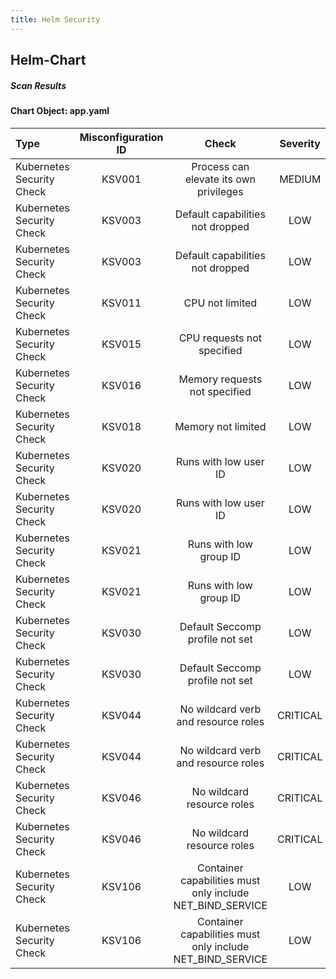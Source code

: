 ```yaml
---
title: Helm Security
---
```


## Helm-Chart

##### Scan Results

#### Chart Object: app.yaml

| Type                      | Misconfiguration ID |                           Check                           | Severity | Explaination                                                                                                                                                                                                                                                                                                                                                                                               | Links                                                                                                                                                                                                                                                                                                                                                                                                           |
| :------------------------ | :-----------------: | :-------------------------------------------------------: | :------: | ---------------------------------------------------------------------------------------------------------------------------------------------------------------------------------------------------------------------------------------------------------------------------------------------------------------------------------------------------------------------------------------------------------- | --------------------------------------------------------------------------------------------------------------------------------------------------------------------------------------------------------------------------------------------------------------------------------------------------------------------------------------------------------------------------------------------------------------- |
| Kubernetes Security Check |       KSV001        |          Process can elevate its own privileges           |  MEDIUM  | <details><summary>Expand...</summary> A program inside the container can elevate its own privileges and run as root, which might give the program control over the container and node. <br /> <hr /> <br /> Container &#39;RELEASE-NAME-portainer-ce-manifests&#39; of Job &#39;RELEASE-NAME-portainer-ce-manifests&#39; should set &#39;securityContext.allowPrivilegeEscalation&#39; to false </details> | <details><summary>Expand...</summary><a href="https://kubernetes.io/docs/concepts/security/pod-security-standards/#restricted">https://kubernetes.io/docs/concepts/security/pod-security-standards/#restricted</a><br /><a href="https://avd.aquasec.com/misconfig/ksv001">https://avd.aquasec.com/misconfig/ksv001</a><br /></details>                                                                         |
| Kubernetes Security Check |       KSV003        |             Default capabilities not dropped              |   LOW    | <details><summary>Expand...</summary> The container should drop all default capabilities and add only those that are needed for its execution. <br /> <hr /> <br /> Container &#39;RELEASE-NAME-portainer-ce&#39; of Deployment &#39;RELEASE-NAME-portainer-ce&#39; should add &#39;ALL&#39; to &#39;securityContext.capabilities.drop&#39; </details>                                                     | <details><summary>Expand...</summary><a href="https://kubesec.io/basics/containers-securitycontext-capabilities-drop-index-all/">https://kubesec.io/basics/containers-securitycontext-capabilities-drop-index-all/</a><br /><a href="https://avd.aquasec.com/misconfig/ksv003">https://avd.aquasec.com/misconfig/ksv003</a><br /></details>                                                                     |
| Kubernetes Security Check |       KSV003        |             Default capabilities not dropped              |   LOW    | <details><summary>Expand...</summary> The container should drop all default capabilities and add only those that are needed for its execution. <br /> <hr /> <br /> Container &#39;RELEASE-NAME-portainer-ce-manifests&#39; of Job &#39;RELEASE-NAME-portainer-ce-manifests&#39; should add &#39;ALL&#39; to &#39;securityContext.capabilities.drop&#39; </details>                                        | <details><summary>Expand...</summary><a href="https://kubesec.io/basics/containers-securitycontext-capabilities-drop-index-all/">https://kubesec.io/basics/containers-securitycontext-capabilities-drop-index-all/</a><br /><a href="https://avd.aquasec.com/misconfig/ksv003">https://avd.aquasec.com/misconfig/ksv003</a><br /></details>                                                                     |
| Kubernetes Security Check |       KSV011        |                      CPU not limited                      |   LOW    | <details><summary>Expand...</summary> Enforcing CPU limits prevents DoS via resource exhaustion. <br /> <hr /> <br /> Container &#39;RELEASE-NAME-portainer-ce-manifests&#39; of Job &#39;RELEASE-NAME-portainer-ce-manifests&#39; should set &#39;resources.limits.cpu&#39; </details>                                                                                                                    | <details><summary>Expand...</summary><a href="https://cloud.google.com/blog/products/containers-kubernetes/kubernetes-best-practices-resource-requests-and-limits">https://cloud.google.com/blog/products/containers-kubernetes/kubernetes-best-practices-resource-requests-and-limits</a><br /><a href="https://avd.aquasec.com/misconfig/ksv011">https://avd.aquasec.com/misconfig/ksv011</a><br /></details> |
| Kubernetes Security Check |       KSV015        |                CPU requests not specified                 |   LOW    | <details><summary>Expand...</summary> When containers have resource requests specified, the scheduler can make better decisions about which nodes to place pods on, and how to deal with resource contention. <br /> <hr /> <br /> Container &#39;RELEASE-NAME-portainer-ce-manifests&#39; of Job &#39;RELEASE-NAME-portainer-ce-manifests&#39; should set &#39;resources.requests.cpu&#39; </details>     | <details><summary>Expand...</summary><a href="https://cloud.google.com/blog/products/containers-kubernetes/kubernetes-best-practices-resource-requests-and-limits">https://cloud.google.com/blog/products/containers-kubernetes/kubernetes-best-practices-resource-requests-and-limits</a><br /><a href="https://avd.aquasec.com/misconfig/ksv015">https://avd.aquasec.com/misconfig/ksv015</a><br /></details> |
| Kubernetes Security Check |       KSV016        |               Memory requests not specified               |   LOW    | <details><summary>Expand...</summary> When containers have memory requests specified, the scheduler can make better decisions about which nodes to place pods on, and how to deal with resource contention. <br /> <hr /> <br /> Container &#39;RELEASE-NAME-portainer-ce-manifests&#39; of Job &#39;RELEASE-NAME-portainer-ce-manifests&#39; should set &#39;resources.requests.memory&#39; </details>    | <details><summary>Expand...</summary><a href="https://kubesec.io/basics/containers-resources-limits-memory/">https://kubesec.io/basics/containers-resources-limits-memory/</a><br /><a href="https://avd.aquasec.com/misconfig/ksv016">https://avd.aquasec.com/misconfig/ksv016</a><br /></details>                                                                                                             |
| Kubernetes Security Check |       KSV018        |                    Memory not limited                     |   LOW    | <details><summary>Expand...</summary> Enforcing memory limits prevents DoS via resource exhaustion. <br /> <hr /> <br /> Container &#39;RELEASE-NAME-portainer-ce-manifests&#39; of Job &#39;RELEASE-NAME-portainer-ce-manifests&#39; should set &#39;resources.limits.memory&#39; </details>                                                                                                              | <details><summary>Expand...</summary><a href="https://kubesec.io/basics/containers-resources-limits-memory/">https://kubesec.io/basics/containers-resources-limits-memory/</a><br /><a href="https://avd.aquasec.com/misconfig/ksv018">https://avd.aquasec.com/misconfig/ksv018</a><br /></details>                                                                                                             |
| Kubernetes Security Check |       KSV020        |                   Runs with low user ID                   |   LOW    | <details><summary>Expand...</summary> Force the container to run with user ID &gt; 10000 to avoid conflicts with the host’s user table. <br /> <hr /> <br /> Container &#39;RELEASE-NAME-portainer-ce&#39; of Deployment &#39;RELEASE-NAME-portainer-ce&#39; should set &#39;securityContext.runAsUser&#39; &gt; 10000 </details>                                                                          | <details><summary>Expand...</summary><a href="https://kubesec.io/basics/containers-securitycontext-runasuser/">https://kubesec.io/basics/containers-securitycontext-runasuser/</a><br /><a href="https://avd.aquasec.com/misconfig/ksv020">https://avd.aquasec.com/misconfig/ksv020</a><br /></details>                                                                                                         |
| Kubernetes Security Check |       KSV020        |                   Runs with low user ID                   |   LOW    | <details><summary>Expand...</summary> Force the container to run with user ID &gt; 10000 to avoid conflicts with the host’s user table. <br /> <hr /> <br /> Container &#39;RELEASE-NAME-portainer-ce-manifests&#39; of Job &#39;RELEASE-NAME-portainer-ce-manifests&#39; should set &#39;securityContext.runAsUser&#39; &gt; 10000 </details>                                                             | <details><summary>Expand...</summary><a href="https://kubesec.io/basics/containers-securitycontext-runasuser/">https://kubesec.io/basics/containers-securitycontext-runasuser/</a><br /><a href="https://avd.aquasec.com/misconfig/ksv020">https://avd.aquasec.com/misconfig/ksv020</a><br /></details>                                                                                                         |
| Kubernetes Security Check |       KSV021        |                  Runs with low group ID                   |   LOW    | <details><summary>Expand...</summary> Force the container to run with group ID &gt; 10000 to avoid conflicts with the host’s user table. <br /> <hr /> <br /> Container &#39;RELEASE-NAME-portainer-ce&#39; of Deployment &#39;RELEASE-NAME-portainer-ce&#39; should set &#39;securityContext.runAsGroup&#39; &gt; 10000 </details>                                                                        | <details><summary>Expand...</summary><a href="https://kubesec.io/basics/containers-securitycontext-runasuser/">https://kubesec.io/basics/containers-securitycontext-runasuser/</a><br /><a href="https://avd.aquasec.com/misconfig/ksv021">https://avd.aquasec.com/misconfig/ksv021</a><br /></details>                                                                                                         |
| Kubernetes Security Check |       KSV021        |                  Runs with low group ID                   |   LOW    | <details><summary>Expand...</summary> Force the container to run with group ID &gt; 10000 to avoid conflicts with the host’s user table. <br /> <hr /> <br /> Container &#39;RELEASE-NAME-portainer-ce-manifests&#39; of Job &#39;RELEASE-NAME-portainer-ce-manifests&#39; should set &#39;securityContext.runAsGroup&#39; &gt; 10000 </details>                                                           | <details><summary>Expand...</summary><a href="https://kubesec.io/basics/containers-securitycontext-runasuser/">https://kubesec.io/basics/containers-securitycontext-runasuser/</a><br /><a href="https://avd.aquasec.com/misconfig/ksv021">https://avd.aquasec.com/misconfig/ksv021</a><br /></details>                                                                                                         |
| Kubernetes Security Check |       KSV030        |              Default Seccomp profile not set              |   LOW    | <details><summary>Expand...</summary> The RuntimeDefault/Localhost seccomp profile must be required, or allow specific additional profiles. <br /> <hr /> <br /> Either Pod or Container should set &#39;securityContext.seccompProfile.type&#39; to &#39;RuntimeDefault&#39; </details>                                                                                                                   | <details><summary>Expand...</summary><a href="https://kubernetes.io/docs/concepts/security/pod-security-standards/#restricted">https://kubernetes.io/docs/concepts/security/pod-security-standards/#restricted</a><br /><a href="https://avd.aquasec.com/misconfig/ksv030">https://avd.aquasec.com/misconfig/ksv030</a><br /></details>                                                                         |
| Kubernetes Security Check |       KSV030        |              Default Seccomp profile not set              |   LOW    | <details><summary>Expand...</summary> The RuntimeDefault/Localhost seccomp profile must be required, or allow specific additional profiles. <br /> <hr /> <br /> Either Pod or Container should set &#39;securityContext.seccompProfile.type&#39; to &#39;RuntimeDefault&#39; </details>                                                                                                                   | <details><summary>Expand...</summary><a href="https://kubernetes.io/docs/concepts/security/pod-security-standards/#restricted">https://kubernetes.io/docs/concepts/security/pod-security-standards/#restricted</a><br /><a href="https://avd.aquasec.com/misconfig/ksv030">https://avd.aquasec.com/misconfig/ksv030</a><br /></details>                                                                         |
| Kubernetes Security Check |       KSV044        |            No wildcard verb and resource roles            | CRITICAL | <details><summary>Expand...</summary> Check whether role permits wildcard verb on wildcard resource <br /> <hr /> <br /> Role permits wildcard verb on wildcard resource </details>                                                                                                                                                                                                                        | <details><summary>Expand...</summary><a href="https://kubernetes.io/docs/concepts/security/rbac-good-practices/">https://kubernetes.io/docs/concepts/security/rbac-good-practices/</a><br /><a href="https://avd.aquasec.com/misconfig/ksv044">https://avd.aquasec.com/misconfig/ksv044</a><br /></details>                                                                                                     |
| Kubernetes Security Check |       KSV044        |            No wildcard verb and resource roles            | CRITICAL | <details><summary>Expand...</summary> Check whether role permits wildcard verb on wildcard resource <br /> <hr /> <br /> Role permits wildcard verb on wildcard resource </details>                                                                                                                                                                                                                        | <details><summary>Expand...</summary><a href="https://kubernetes.io/docs/concepts/security/rbac-good-practices/">https://kubernetes.io/docs/concepts/security/rbac-good-practices/</a><br /><a href="https://avd.aquasec.com/misconfig/ksv044">https://avd.aquasec.com/misconfig/ksv044</a><br /></details>                                                                                                     |
| Kubernetes Security Check |       KSV046        |                No wildcard resource roles                 | CRITICAL | <details><summary>Expand...</summary> Check whether role permits specific verb on wildcard resources <br /> <hr /> <br /> Role permits specific verb on wildcard resource </details>                                                                                                                                                                                                                       | <details><summary>Expand...</summary><a href="https://kubernetes.io/docs/concepts/security/rbac-good-practices/">https://kubernetes.io/docs/concepts/security/rbac-good-practices/</a><br /><a href="https://avd.aquasec.com/misconfig/ksv046">https://avd.aquasec.com/misconfig/ksv046</a><br /></details>                                                                                                     |
| Kubernetes Security Check |       KSV046        |                No wildcard resource roles                 | CRITICAL | <details><summary>Expand...</summary> Check whether role permits specific verb on wildcard resources <br /> <hr /> <br /> Role permits specific verb on wildcard resource </details>                                                                                                                                                                                                                       | <details><summary>Expand...</summary><a href="https://kubernetes.io/docs/concepts/security/rbac-good-practices/">https://kubernetes.io/docs/concepts/security/rbac-good-practices/</a><br /><a href="https://avd.aquasec.com/misconfig/ksv046">https://avd.aquasec.com/misconfig/ksv046</a><br /></details>                                                                                                     |
| Kubernetes Security Check |       KSV106        | Container capabilities must only include NET_BIND_SERVICE |   LOW    | <details><summary>Expand...</summary> Containers must drop ALL capabilities, and are only permitted to add back the NET_BIND_SERVICE capability. <br /> <hr /> <br /> container should drop all </details>                                                                                                                                                                                                 | <details><summary>Expand...</summary><a href="https://kubernetes.io/docs/concepts/security/pod-security-standards/#restricted">https://kubernetes.io/docs/concepts/security/pod-security-standards/#restricted</a><br /><a href="https://avd.aquasec.com/misconfig/ksv106">https://avd.aquasec.com/misconfig/ksv106</a><br /></details>                                                                         |
| Kubernetes Security Check |       KSV106        | Container capabilities must only include NET_BIND_SERVICE |   LOW    | <details><summary>Expand...</summary> Containers must drop ALL capabilities, and are only permitted to add back the NET_BIND_SERVICE capability. <br /> <hr /> <br /> container should drop all </details>                                                                                                                                                                                                 | <details><summary>Expand...</summary><a href="https://kubernetes.io/docs/concepts/security/pod-security-standards/#restricted">https://kubernetes.io/docs/concepts/security/pod-security-standards/#restricted</a><br /><a href="https://avd.aquasec.com/misconfig/ksv106">https://avd.aquasec.com/misconfig/ksv106</a><br /></details>                                                                         |
